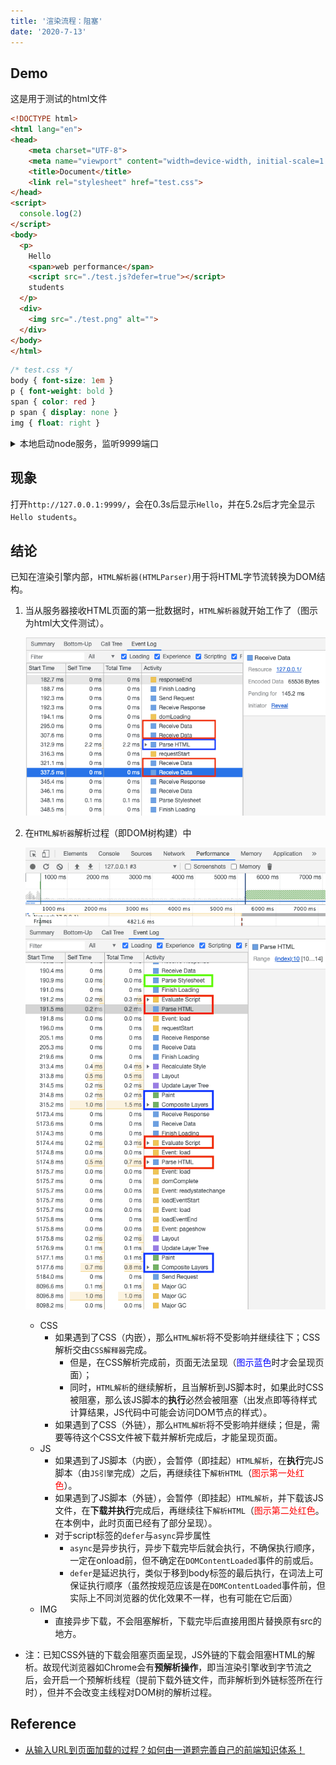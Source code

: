```yaml
---
title: '渲染流程：阻塞'
date: '2020-7-13'
---
```


## Demo

这是用于测试的html文件

```html
<!DOCTYPE html>
<html lang="en">
<head>
    <meta charset="UTF-8">
    <meta name="viewport" content="width=device-width, initial-scale=1.0">
    <title>Document</title>
    <link rel="stylesheet" href="test.css">
</head>
<script>
  console.log(2)
</script>
<body>
  <p>
    Hello
    <span>web performance</span>
    <script src="./test.js?defer=true"></script>
    students
  </p>
  <div>
    <img src="./test.png" alt="">
  </div>
</body>
</html>
```

```css
/* test.css */
body { font-size: 1em }
p { font-weight: bold }
span { color: red }
p span { display: none }
img { float: right }
```

<details>
<summary>本地启动node服务，监听9999端口</summary>

```js
var http = require('http');
var URL = require('url');
var fs = require('fs');

var server = http.createServer(function (req, res) {
  if (req.method != 'GET') {
    return res.end('send me a get request\n');
  } else {
    var url = URL.parse(req.url, true);
    var params = url.query;
    console.log(url);
    if (url.pathname === '/index.html' || url.pathname === '/') {
      res.writeHead(200, {'Content-Type': 'text/html'});
      fs.createReadStream('index.html').pipe(res);
    } else if (url.pathname === '/test.css') {
      res.writeHead(200, {'Content-Type': 'text/css'});
      if (params.defer) {
        setTimeout(function(){fs.createReadStream('test.css').pipe(res)}, 5000);
      } else {
        fs.createReadStream('test.css').pipe(res);
      }
    } else if (url.pathname === '/test.js') {
      res.writeHead(200, {'Content-Type': 'application/javascript'});
      if (params.defer) {
        setTimeout(function(){fs.createReadStream('test.js').pipe(res)}, 5000);
      } else {
        fs.createReadStream('test.js').pipe(res);
      }
    } else if (url.pathname === '/test.png') {
      res.writeHead(200, {'Content-Type': 'image/png'});
      fs.createReadStream('test.png').pipe(res);
    }
  }
});
server.listen(9999);
console.log('sever start');
```

</details>

## 现象

打开`http://127.0.0.1:9999/`，会在0.3s后显示`Hello`，并在5.2s后才完全显示`Hello students`。

## 结论

已知在渲染引擎内部，`HTML解析器(HTMLParser)`用于将HTML字节流转换为DOM结构。

1. 当从服务器接收HTML页面的第一批数据时，`HTML解析器`就开始工作了（图示为html大文件测试）。

    ![browser-event-log-html大文件测试](../../../.imgs/browser-event-log-big-html.png)

2. 在`HTML解析器`解析过程（即DOM树构建）中

    ![browser-event-log-dom-parse](../../../.imgs/browser-event-log-dom-parse.png)

    - CSS
      - 如果遇到了CSS（内嵌），那么`HTML解析`将不受影响并继续往下；CSS解析交由`CSS解释器`完成。
          - 但是，在CSS解析完成前，页面无法呈现（<font color="blue">图示蓝色</font>时才会呈现页面）；
          - 同时，`HTML解析`的继续解析，且当解析到JS脚本时，如果此时CSS被阻塞，那么该JS脚本的**执行**必然会被阻塞（出发点即等待样式计算结果，JS代码中可能会访问DOM节点的样式）。
      - 如果遇到了CSS（外链），那么`HTML解析`将不受影响并继续；但是，需要等待这个CSS文件被下载并解析完成后，才能呈现页面。
    - JS
      - 如果遇到了JS脚本（内嵌），会暂停（即挂起）`HTML解析`，在**执行**完JS脚本（由`JS引擎`完成）之后，再继续往下`解析HTML`（<font color="red">图示第一处红色</font>）。
      - 如果遇到了JS脚本（外链），会暂停（即挂起）`HTML解析`，并下载该JS文件，在**下载并执行**完成后，再继续往下`解析HTML`（<font color="red">图示第二处红色</font>。在本例中，此时页面已经有了部分呈现）。
      - 对于script标签的`defer`与`async`异步属性
        - `async`是异步执行，异步下载完毕后就会执行，不确保执行顺序，一定在onload前，但不确定在`DOMContentLoaded`事件的前或后。
        - `defer`是延迟执行，类似于移到body标签的最后执行，在词法上可保证执行顺序（虽然按规范应该是在`DOMContentLoaded`事件前，但实际上不同浏览器的优化效果不一样，也有可能在它后面）
    - IMG
      - 直接异步下载，不会阻塞解析，下载完毕后直接用图片替换原有src的地方。

- 注：已知CSS外链的下载会阻塞页面呈现，JS外链的下载会阻塞HTML的解析。故现代浏览器如Chrome会有**预解析操作**，即当渲染引擎收到字节流之后，会开启一个预解析线程（提前下载外链文件，而非解析到外链标签所在行时），但并不会改变主线程对DOM树的解析过程。

## Reference

- [从输入URL到页面加载的过程？如何由一道题完善自己的前端知识体系！](https://juejin.im/post/5aa5cb846fb9a028e25d2fb1)